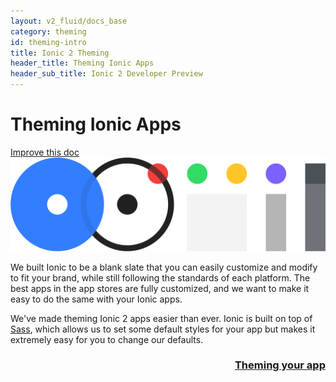 ```yaml
---
layout: v2_fluid/docs_base
category: theming
id: theming-intro
title: Ionic 2 Theming
header_title: Theming Ionic Apps
header_sub_title: Ionic 2 Developer Preview
---
```


<h1 class="title">Theming Ionic Apps</h1>
<a class="improve-v2-docs" href='https://github.com/driftyco/ionic-site/edit/ionic2/docs/v2/theming/index.md'>
  Improve this doc
</a>

<img class="section-header" src="/img/docs/theming-header.png" />

We built Ionic to be a blank slate that you can easily customize and modify to fit your brand, while still following the standards of each platform. The best apps in the app stores are fully customized, and we want to make it easy to do the same with your Ionic apps.

We've made theming Ionic 2 apps easier than ever. Ionic is built on top of [Sass](../../what-is/#sass), which allows us to set some default styles for your app but makes it extremely easy for you to change our defaults.


<h3 style="text-align:right;">
 <a href="./theming-your-app/">
    Theming your app
  </a>
</h3>
